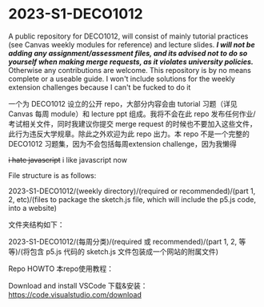 # 2023-S1-DECO1012

A public repository for DECO1012, will consist of mainly tutorial practices (see Canvas weekly modules for reference) and lecture slides. ***I will not be adding any assignment/assessment files, and its advised not to do so yourself when making merge requests, as it violates university policies.*** Otherwise any contributions are welcome. This repository is by no means complete or a useable guide. I won't include solutions for the weekly extension challenges because I can't be fucked to do it

一个为 DECO1012 设立的公开 repo，大部分内容会由 tutorial 习题（详见 Canvas 每周 module）和 lecture ppt 组成。我将不会在此 repo 发布任何作业/考试相关文件，同时我建议你提交 merge request 的时候也不要加入这些文件，此行为违反大学规章。除此之外欢迎为此 repo 出力。本 repo 不是一个完整的 DECO1012 习题集，因为不会包括每周extension challenge，因为我懒得

~~i hate javascript~~
i like javascript now

File structure is as follows:

2023-S1-DECO1012/(weekly directory)/(required or recommended)/(part 1, 2, etc)/(files to package the sketch.js file, which will include the p5.js code, into a website)

文件夹结构如下：

2023-S1-DECO1012/(每周分类)/(required 或 recommended)/(part 1, 2, 等等)/(将包含 p5.js 代码的 sketch.js 文件包装成一个网站的附属文件)

Repo HOWTO 本repo使用教程：

Download and install VSCode 下载&安装：https://code.visualstudio.com/download

